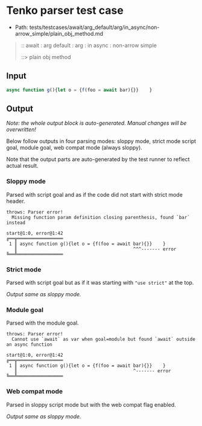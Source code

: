# Tenko parser test case

- Path: tests/testcases/await/arg_default/arg/in_async/non-arrow_simple/plain_obj_method.md

> :: await : arg default : arg : in async : non-arrow simple
>
> ::> plain obj method

## Input

`````js
async function g(){let o = {f(foo = await bar){}}    }
`````

## Output

_Note: the whole output block is auto-generated. Manual changes will be overwritten!_

Below follow outputs in four parsing modes: sloppy mode, strict mode script goal, module goal, web compat mode (always sloppy).

Note that the output parts are auto-generated by the test runner to reflect actual result.

### Sloppy mode

Parsed with script goal and as if the code did not start with strict mode header.

`````
throws: Parser error!
  Missing function param definition closing parenthesis, found `bar` instead

start@1:0, error@1:42
╔══╦═════════════════
 1 ║ async function g(){let o = {f(foo = await bar){}}    }
   ║                                           ^^^------- error
╚══╩═════════════════

`````

### Strict mode

Parsed with script goal but as if it was starting with `"use strict"` at the top.

_Output same as sloppy mode._

### Module goal

Parsed with the module goal.

`````
throws: Parser error!
  Cannot use `await` as var when goal=module but found `await` outside an async function

start@1:0, error@1:42
╔══╦═════════════════
 1 ║ async function g(){let o = {f(foo = await bar){}}    }
   ║                                           ^------- error
╚══╩═════════════════

`````


### Web compat mode

Parsed in sloppy script mode but with the web compat flag enabled.

_Output same as sloppy mode._
